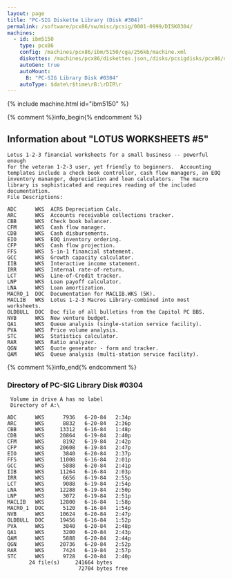```yaml
---
layout: page
title: "PC-SIG Diskette Library (Disk #304)"
permalink: /software/pcx86/sw/misc/pcsig/0001-0999/DISK0304/
machines:
  - id: ibm5150
    type: pcx86
    config: /machines/pcx86/ibm/5150/cga/256kb/machine.xml
    diskettes: /machines/pcx86/diskettes.json,/disks/pcsigdisks/pcx86/diskettes.json
    autoGen: true
    autoMount:
      B: "PC-SIG Library Disk #0304"
    autoType: $date\r$time\rB:\rDIR\r
---
```


{% include machine.html id="ibm5150" %}

{% comment %}info_begin{% endcomment %}

## Information about "LOTUS WORKSHEETS #5"

    Lotus 1-2-3 financial worksheets for a small business -- powerful enough
    for the veteran 1-2-3 user, yet friendly to beginners.  Accounting
    templates include a check book controller, cash flow managers, an EOQ
    inventory mananger, depreciation and loan calculators.  The macro
    library is sophisticated and requires reading of the included
    documentation.
    File Descriptions:
    
    ADC      WKS  ACRS Depreciation Calc.
    ARC      WKS  Accounts receivable collections tracker.
    CBB      WKS  Check book balancer.
    CFM      WKS  Cash flow manager.
    CDB      WKS  Cash disbursements.
    EIO      WKS  EOQ inventory ordering.
    CFP      WKS  Cash flow projection.
    FFS      WKS  5-in-1 financial statement.
    GCC      WKS  Growth capacity calculator.
    IIB      WKS  Interactive income statement.
    IRR      WKS  Internal rate-of-return.
    LCT      WKS  Line-of-Credit tracker.
    LNP      WKS  Loan payoff calculator.
    LNA      WKS  Loan amortization.
    MACRO_1  DOC  Documentation for MACLIB.WKS (5K).
    MACLIB   WKS  Lotus 1-2-3 Macros Library-combined into most worksheets.
    OLDBULL  DOC  Doc file of all bulletins from the Capitol PC BBS.
    NVB      WKS  New venture budget.
    QA1      WKS  Queue analysis (single-station service facility).
    PVA      WKS  Price volume analysis.
    STC      WKS  Statistics calculator.
    RAR      WKS  Ratio analyzer.
    QGN      WKS  Quote generator - form and tracker.
    QAM      WKS  Queue analysis (multi-station service facility).
{% comment %}info_end{% endcomment %}


### Directory of PC-SIG Library Disk #0304

     Volume in drive A has no label
     Directory of A:\

    ADC      WKS      7936   6-20-84   2:34p
    ARC      WKS      8832   6-20-84   2:36p
    CBB      WKS     13312   6-16-84   1:48p
    CDB      WKS     20864   6-19-84   2:40p
    CFM      WKS      8192   6-19-84   2:42p
    CFP      WKS     20608   6-19-84   2:47p
    EIO      WKS      3840   6-20-84   2:37p
    FFS      WKS     11008   6-16-84   2:01p
    GCC      WKS      5888   6-20-84   2:41p
    IIB      WKS     11264   6-16-84   2:03p
    IRR      WKS      6656   6-19-84   2:55p
    LCT      WKS      9088   6-19-84   2:54p
    LNA      WKS     12288   6-19-84   2:50p
    LNP      WKS      3072   6-19-84   2:51p
    MACLIB   WKS     12800   6-16-84   1:58p
    MACRO_1  DOC      5120   6-16-84   1:54p
    NVB      WKS     10624   6-20-84   2:47p
    OLDBULL  DOC     19456   6-16-84   1:52p
    PVA      WKS      3840   6-20-84   2:48p
    QA1      WKS      3200   6-20-84   2:43p
    QAM      WKS      5888   6-20-84   2:44p
    QGN      WKS     20736   6-20-84   2:52p
    RAR      WKS      7424   6-19-84   2:57p
    STC      WKS      9728   6-20-84   2:40p
           24 file(s)     241664 bytes
                           72704 bytes free
